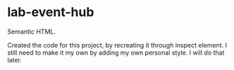 # lab-event-hub
Semantic HTML.

Created the code for this project, by recreating it through inspect element. I still need to make it my own by adding my own personal style. I will do that later. 
